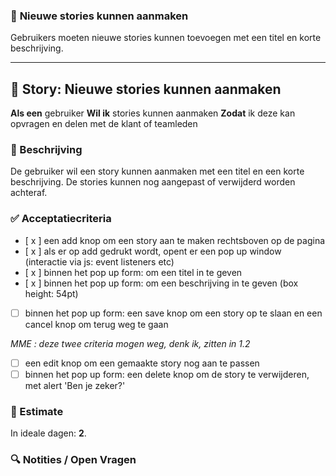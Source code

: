 ### 📘 **Nieuwe stories kunnen aanmaken**
Gebruikers moeten nieuwe stories kunnen toevoegen met een titel en korte beschrijving.

---

## 🧩 Story: Nieuwe stories kunnen aanmaken

**Als een** gebruiker
**Wil ik** stories kunnen aanmaken
**Zodat** ik deze kan opvragen en delen met de klant of teamleden

### 📝 Beschrijving

De gebruiker wil een story kunnen aanmaken met een titel en een korte beschrijving. De stories kunnen nog aangepast of verwijderd worden achteraf.

### ✅ Acceptatiecriteria

* [ x ] een add knop om een story aan te maken rechtsboven op de pagina
* [ x ] als er op add gedrukt wordt, opent er een pop up window (interactie via js: event listeners etc)
* [ x ] binnen het pop up form: om een titel in te geven 
* [ x ] binnen het pop up form: om een beschrijving in te geven (box height: 54pt)
* [ ] binnen het pop up form: een save knop om een story op te slaan en een cancel knop om terug weg te gaan

*MME : deze twee criteria mogen weg, denk ik, zitten in 1.2*
* [ ] een edit knop om een gemaakte story nog aan te passen
* [ ] binnen het pop up form: een delete knop om de story te verwijderen, met alert 'Ben je zeker?'

### 🧮 Estimate
In ideale dagen: **2**.

### 🔍 Notities / Open Vragen

